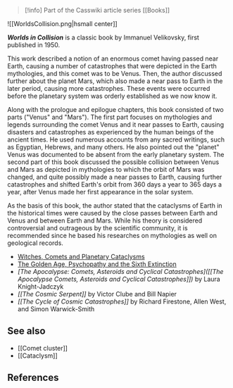 > [!info] Part of the Casswiki article series [[Books]]

![[WorldsCollision.png|hsmall center]]


_**Worlds in Collision**_ is a classic book by Immanuel Velikovsky, first published in 1950.

This work described a notion of an enormous comet having passed near Earth, causing a number of catastrophes that were depicted in the Earth mythologies, and this comet was to be Venus. Then, the author discussed further about the planet Mars, which also made a near pass to Earth in the later period, causing more catastrophes. These events were occurred before the planetary system was orderly established as we now know it.

Along with the prologue and epilogue chapters, this book consisted of two parts ("Venus" and "Mars"). The first part focuses on mythologies and legends surrounding the comet Venus and it near passes to Earth, causing disasters and catastrophes as experienced by the human beings of the ancient times. He used numerous accounts from any sacred writings, such as Egyptian, Hebrews, and many others. He also pointed out the "planet" Venus was documented to be absent from the early planetary system. The second part of this book discussed the possible collision between Venus and Mars as depicted in mythologies to which the orbit of Mars was changed, and quite possibly made a near passes to Earth, causing further catastrophes and shifted Earth's orbit from 360 days a year to 365 days a year, after Venus made her first appearance in the solar system.

As the basis of this book, the author stated that the cataclysms of Earth in the historical times were caused by the close passes between Earth and Venus and between Earth and Mars. While his theory is considered controversial and outrageous by the scientific community, it is recommended since he based his researches on mythologies as well on geological records.

*   [Witches, Comets and Planetary Cataclysms](http://cassiopaea.org/2011/11/07/witches-comets-and-planetary-cataclysms-2/)
*   [The Golden Age, Psychopathy and the Sixth Extinction](http://cassiopaea.org/2011/04/15/the-golden-age-psychopathy-and-the-sixth-extinction/)
*   _[The Apocalypse: Comets, Asteroids and Cyclical Catastrophes]([[The Apocalypse Comets, Asteroids and Cyclical Catastrophes]])_ by Laura Knight-Jadczyk
*   _[[The Cosmic Serpent]]_ by Victor Clube and Bill Napier
*   _[[The Cycle of Cosmic Catastrophes]]_ by Richard Firestone, Allen West, and Simon Warwick-Smith

See also
--------

*   [[Comet cluster]]
*   [[Cataclysm]]

References
----------